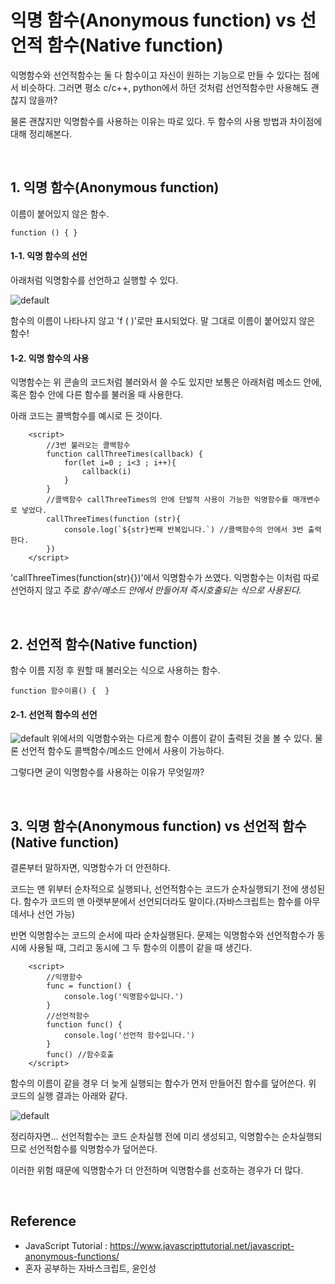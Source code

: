 # 익명 함수(Anonymous function) vs 선언적 함수(Native function)

익명함수와 선언적함수는 둘 다 함수이고 자신이 원하는 기능으로 만들 수 있다는 점에서 비슷하다. 그러면 평소 c/c++, python에서 하던 것처럼 선언적함수만 사용해도 괜찮지 않을까?

물론 괜찮지만 익명함수를 사용하는 이유는 따로 있다. 두 함수의 사용 방법과 차이점에 대해 정리해본다.

<br />

## 1. 익명 함수(Anonymous function)

이름이 붙어있지 않은 함수.

```
function () { }
```

#### 1-1. 익명 함수의 선언

아래처럼 익명함수를 선언하고 실행할 수 있다.

![default](./image-ano-func-console.png)

함수의 이름이 나타나지 않고 'f ( )'로만 표시되었다. 말 그대로 이름이 붙어있지 않은 함수!

#### 1-2. 익명 함수의 사용

익명함수는 위 콘솔의 코드처럼 불러와서 쓸 수도 있지만 보통은 아래처럼 메소드 안에, 혹은 함수 안에 다른 함수를 불러올 때 사용한다.

아래 코드는 콜백함수를 예시로 든 것이다.

```
    <script>
        //3번 불러오는 콜백함수
        function callThreeTimes(callback) {
            for(let i=0 ; i<3 ; i++){
                callback(i)
            }
        }
        //콜백함수 callThreeTimes의 안에 단발적 사용이 가능한 익명함수를 매개변수로 넣었다.
        callThreeTimes(function (str){
            console.log(`${str}번째 반복입니다.`) //콜백함수의 안에서 3번 출력한다.
        })
    </script>
```

'callThreeTimes(function(str){})'에서 익명함수가 쓰였다.
익명함수는 이처럼 따로 선언하지 않고 주로 _함수/메소드 안에서 만들어져 즉시호출되는 식으로 사용된다._

<br />

## 2. 선언적 함수(Native function)

함수 이름 지정 후 원할 때 불러오는 식으로 사용하는 함수.

```
function 함수이름() {  }
```

#### 2-1. 선언적 함수의 선언

![default](../imgs/image-nat-func-console.png)
위에서의 익명함수와는 다르게 함수 이름이 같이 출력된 것을 볼 수 있다. 물론 선언적 함수도 콜백함수/메소드 안에서 사용이 가능하다.

그렇다면 굳이 익명함수를 사용하는 이유가 무엇일까?

<br/>

## 3. 익명 함수(Anonymous function) vs 선언적 함수(Native function)

결론부터 말하자면, 익명함수가 더 안전하다.

코드는 맨 위부터 순차적으로 실행되나, 선언적함수는 코드가 순차실행되기 전에 생성된다. 함수가 코드의 맨 아랫부분에서 선언되더라도 말이다.(자바스크립트는 함수를 아무데서나 선언 가능)

반면 익명함수는 코드의 순서에 따라 순차실행된다. 문제는 익명함수와 선언적함수가 동시에 사용될 때, 그리고 동시에 그 두 함수의 이름이 같을 때 생긴다.

```
    <script>
        //익명함수
        func = function() {
            console.log('익명함수입니다.')
        }
        //선언적함수
        function func() {
            console.log('선언적 함수입니다.')
        }
        func() //함수호출
    </script>
```

함수의 이름이 같을 경우 더 늦게 실행되는 함수가 먼저 만들어진 함수를 덮어쓴다. 위 코드의 실행 결과는 아래와 같다.

![default](../imgs/image-ano-result.png)

정리하자면... 선언적함수는 코드 순차실행 전에 미리 생성되고, 익명함수는 순차실행되므로 선언적함수를 익명함수가 덮어쓴다.

이러한 위험 때문에 익명함수가 더 안전하며 익명함수를 선호하는 경우가 더 많다.

<br>

## Reference

- JavaScript Tutorial : https://www.javascripttutorial.net/javascript-anonymous-functions/
- 혼자 공부하는 자바스크립트, 윤인성
